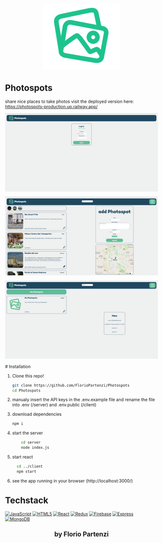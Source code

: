 <p align="center">
<img src = './client/src/LogoV2.svg' width = '50%'>
</p>

# Photospots

share nice places to take photos
visit the deployed version here: https://photospots-production.up.railway.app/

<p align="center">
<img src="./ReadMe-Images/Screenshot_1.png">
</p>
<p align="center">
<img src="./ReadMe-Images/Screenshot_2.png">
</p>
<p align="center">
<img src="./ReadMe-Images/Screenshot_3.png">
</p>
# Installation

1. Clone this repo!
   
   ```bash
   git clone https://github.com/FlorioPartenzi/Photospots
   cd Photospots
   ```

2. manualy insert the API keys in the .env.example file
   and rename the file into .env (/server) and .env.public (/client)

3. download dependencies
   
   ```bash
   npm i
   ```

4. start the server
   
   ```bash
       cd server
       node index.js
   ```

5. start react
   
   ```bash
     cd ../client
     npm start
   ```

6. see the app running in your browser (http://localhost:3000/)

# Techstack

<p align="left">
<a href="https://developer.mozilla.org/en-US/docs/Web/JavaScript" target="_blank" rel="noreferrer"><img src="https://raw.githubusercontent.com/danielcranney/readme-generator/main/public/icons/skills/javascript-colored.svg" width="36" height="36" alt="JavaScript" /></a>
<a href="https://developer.mozilla.org/en-US/docs/Glossary/HTML5" target="_blank" rel="noreferrer"><img src="https://raw.githubusercontent.com/danielcranney/readme-generator/main/public/icons/skills/html5-colored.svg" width="36" height="36" alt="HTML5" /></a>
<a href="https://reactjs.org/" target="_blank" rel="noreferrer"><img src="https://raw.githubusercontent.com/danielcranney/readme-generator/main/public/icons/skills/react-colored.svg" width="36" height="36" alt="React" /></a>
<a href="https://redux.js.org/" target="_blank" rel="noreferrer"><img src="https://raw.githubusercontent.com/danielcranney/readme-generator/main/public/icons/skills/redux-colored.svg" width="36" height="36" alt="Redux" /></a>
<a href="https://firebase.google.com/" target="_blank" rel="noreferrer"><img src="https://raw.githubusercontent.com/danielcranney/readme-generator/main/public/icons/skills/firebase-colored.svg" width="36" height="36" alt="Firebase" /></a>
<a href="https://expressjs.com/" target="_blank" rel="noreferrer"><img src="https://raw.githubusercontent.com/danielcranney/readme-generator/main/public/icons/skills/express-colored.svg" width="36" height="36" alt="Express" /></a>
<a href="https://www.mongodb.com/" target="_blank" rel="noreferrer"><img src="https://raw.githubusercontent.com/danielcranney/readme-generator/main/public/icons/skills/mongodb-colored.svg" width="36" height="36" alt="MongoDB" /></a>
</p>

<h2 align ="center">
  by Florio Partenzi
</h2>
